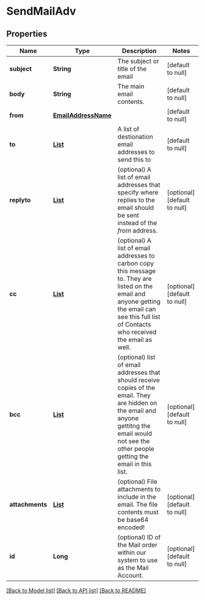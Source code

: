# SendMailAdv
## Properties

| Name | Type | Description | Notes |
|------------ | ------------- | ------------- | -------------|
| **subject** | **String** | The subject or title of the email | [default to null] |
| **body** | **String** | The main email contents. | [default to null] |
| **from** | [**EmailAddressName**](EmailAddressName.md) |  | [default to null] |
| **to** | [**List**](EmailAddressName.md) | A list of destionation email addresses to send this to | [default to null] |
| **replyto** | [**List**](EmailAddressName.md) | (optional) A list of email addresses that specify where replies to the email should be sent instead of the _from_ address. | [optional] [default to null] |
| **cc** | [**List**](EmailAddressName.md) | (optional) A list of email addresses to carbon copy this message to.  They are listed on the email and anyone getting the email can see this full list of Contacts who received the email as well. | [optional] [default to null] |
| **bcc** | [**List**](EmailAddressName.md) | (optional) list of email addresses that should receive copies of the email.  They are hidden on the email and anyone gettitng the email would not see the other people getting the email in this list. | [optional] [default to null] |
| **attachments** | [**List**](MailAttachment.md) | (optional) File attachments to include in the email.  The file contents must be base64 encoded! | [optional] [default to null] |
| **id** | **Long** | (optional)  ID of the Mail order within our system to use as the Mail Account. | [optional] [default to null] |

[[Back to Model list]](../README.md#documentation-for-models) [[Back to API list]](../README.md#documentation-for-api-endpoints) [[Back to README]](../README.md)

